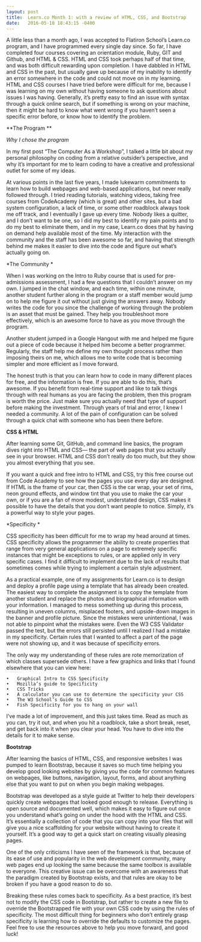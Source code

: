 ```yaml
---
layout: post
title:  Learn.co Month 1: with a review of HTML, CSS, and Bootstrap 
date:   2016-05-18 18:43:15 -0400
---
```



A little less than a month ago, I was accepted to Flatiron School’s Learn.co program, and I have programmed every single day since. So far, I have completed four courses covering an orientation module, Ruby, GIT and Github, and HTML & CSS. HTML and CSS took perhaps half of that time, and was both difficult rewarding upon completion. I have dabbled in HTML and CSS in the past, but usually gave up because of my inability to identify an error somewhere in the code and could not move on in my learning. HTML and CSS courses I have tried before were difficult for me, because I was learning on my own without having someone to ask questions about issues I was having. Generally, it’s pretty easy to find an issue with syntax through a quick online search, but if something is wrong on your machine, then it might be hard to know what went wrong if you haven’t seen a specific error before, or know how to identify the problem. 

**The Program **

*Why I chose the program*

In my first post “The Computer As a Workshop”, I talked a little bit about my personal philosophy on coding from a relative outsider’s perspective, and why it’s important for me to learn coding to have a creative and professional outlet for some of my ideas.

 At various points in the last five years, I made lukewarm commitments to learn how to build webpages and web-based applications, but never really followed through. I tried reading tutorials, watching videos, taking free courses from CodeAcademy (which is great) and other sites, but a bad system configuration, a lack of time, or some other roadblock always took me off track, and I eventually I gave up every time. Nobody likes a quitter, and I don’t want to be one, so I did my best to identify my pain points and to do my best to eliminate them, and in my case, Learn.co does that by having on demand help available most of the time. My interaction with the community and the staff has been awesome so far, and having that strength behind me makes it easier to dive into the code and figure out what’s actually going on.

*The Community *

When I was working on the Intro to Ruby course that is used for pre-admissions assessment, I had a few questions that I couldn’t answer on my own. I jumped in the chat window, and each time, within one minute, another student further along in the program or a staff member would jump on to help me figure it out without just giving the answers away. Nobody writes the code for you since the challenge of working through the problem is an asset that must be gained. They help you troubleshoot more effectively, which is an awesome force to have as you move through the program.

Another student jumped in a Google Hangout with me and helped me figure out a piece of code because it helped him become a better programmer. Regularly, the staff help me define my own thought process rather than imposing theirs on me, which allows me to write code that is becoming simpler and more efficient as I move forward.

The honest truth is that you can learn how to code in many different places for free, and the information is free. If you are able to do this, that’s awesome. If you benefit from real-time support and like to talk things through with real humans as you are facing the problem, then this program is worth the price. Just make sure you actually need that type of support before making the investment. Through years of trial and error, I knew I needed a community. A lot of the pain of configuration can be solved through a quick chat with someone who has been there before.

**CSS & HTML**

After learning some Git, GitHub, and command line basics, the program dives right into HTML and CSS— the part of web pages that you actually see in your browser. HTML and CSS don’t really do too much, but they show you almost everything that you see. 

If you want a quick and free intro to HTML and CSS, try this free course out from Code Academy to see how the pages you use every day are designed. If HTML is the frame of your car, then CSS is the car wrap, your set of rims, neon ground effects, and window tint that you use to make the car your own, or if you are a fan of more modest, understated design, CSS makes it possible to have the details that you don’t want people to notice. Simply, it’s a powerful way to style your pages. 

*Specificity *

CSS specificity has been difficult for me to wrap my head around at times. CSS specificity allows the programmer the ability to create properties that range from very general applications on a page to extremely specific instances that might be exceptions to rules, or are applied only in very specific cases. I find it difficult to implement due to the lack of results that sometimes comes while trying to implement a certain style adjustment. 

As a practical example, one of my assignments for Learn.co is to design and deploy a profile page using a template that has already been created. The easiest way to complete the assignment is to copy the template from another student and replace the photos and biographical information with your information. I managed to mess something up during this process, resulting in uneven columns, misplaced footers, and upside-down images in the banner and profile picture. Since the mistakes were unintentional, I was not able to pinpoint what the mistakes were. Even the W3 CSS Validator passed the test, but the errors still persisted until I realized I had a mistake in my specificity. Certain rules that I wanted to affect a part of the page were not showing up, and it was because of specificity errors. 

The only way my understanding of these rules are rote memorization of which classes supersede others. I have a few graphics and links that I found elsewhere that you can view here: 

	•	Graphical Intro to CSS Specificity 
	•	Mozilla’s guide to Specificity 
	•	CSS Tricks
	•	A calculator you can use to determine the specificity your CSS
	•	The W3 School’s Guide to CSS
	•	Fish Specificity for you to hang on your wall

I’ve made a lot of improvement, and this just takes time. Read as much as you can, try it out, and when you hit a roadblock, take a short break, reset, and get back into it when you clear your head. You have to dive into the details for it to make sense.

**Bootstrap**

After learning the basics of HTML, CSS, and responsive websites I was  pumped to learn Bootstrap, because it saves so much time helping you develop good looking websites by giving you the code for common features on webpages, like buttons, navigation, layout, forms, and about anything else that you want to put on when you begin making webpages. 

Bootstrap was developed as a style guide at Twitter to help their developers quickly create webpages that looked good enough to release. Everything is open source and documented well, which makes it easy to figure out once you understand what’s going on under the hood with the HTML and CSS. It’s essentially a collection of code that you can copy into your files that will give you a nice scaffolding for your website without having to create it yourself. It’s a good way to get a quick start on creating visually pleasing pages.

One of the only criticisms I have seen of the framework is that, because of its ease of use and popularity in the web development community, many web pages end up looking the same because the same toolbox is available to everyone. This creative issue can be overcome with an awareness that the paradigm created by Bootstrap exists, and that rules are okay to be broken if you have a good reason to do so.

Breaking these rules comes back to specificity. As a best practice, it’s best not to modify the CSS code in Bootstrap, but rather to create a new file to override the Bootstrapped file with your own CSS code by using the rules of specificity. The most difficult thing for beginners who don’t entirely grasp specificity is learning how to override the defaults to customize the pages. Feel free to use the resources above to help you move forward, and good luck!
